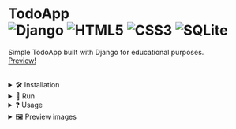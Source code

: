 # TodoApp <div> ![Django](https://img.shields.io/badge/Django-%23092E20.svg?style=for-the-badge&logo=django&logoColor=white&style=plastic) ![HTML5](https://img.shields.io/badge/HTML5-%23E34F26.svg?style=for-the-badge&logo=html5&logoColor=white&style=plastic) ![CSS3](https://img.shields.io/badge/CSS3-%231572B6.svg?style=for-the-badge&logo=css3&logoColor=white&style=plastic) ![SQLite](https://img.shields.io/badge/SQLite-%2307405e.svg?style=for-the-badge&logo=sqlite&logoColor=white&style=plastic) </div>

Simple TodoApp built with Django for educational purposes. \
[Preview!](https://szymcode-todoapp-django.herokuapp.com)


<br>
<details><summary> 🛠️ Installation </summary>
<br>
  
• First make sure u have installed latest versions of [Python, Django](https://www.geeksforgeeks.org/django-introduction-and-installation/)

• Clone this repository or download latest release

• Install modules from requirements.txt in **TodoApp** directory:

```bash
pip install -r requirements.txt
```

### **Make sure u have installed all modules!**

• Change SECRET_KEY in **TodoApp** settings or create .env file with following data:

```bash
SECRET_KEY = 'example_secret_key'
```

• Create or update existing database in **TodoApp** directory:

```bash
python manage.py migrate
```

<br>
</details> 



<details><summary> 🚀 Run </summary>
<br>
  
• **TodoApp** directory:

```bash
python manage.py runserver
```

<br>
</details>



<details><summary> ❓ Usage </summary>
<br>
  
• **localhost:8000** - TodoApp main page

• **localhost:8000/login** & **/register** - login and registration

• **localhost:8000/admin** - Django admin panel

<br>
</details>




<details><summary> 🖼️ Preview images  </summary>
<br>
  
![app_preview](https://github.com/SzymCode/TodoApp/blob/main/TodoApp%40Django/images/list_preview.png)\
![app_preview](https://github.com/SzymCode/TodoApp/blob/main/TodoApp%40Django/images/empty_preview.png)\
![app_preview](https://github.com/SzymCode/TodoApp/blob/main/TodoApp%40Django/images/edit_preview.png)\
![app_preview](https://github.com/SzymCode/TodoApp/blob/main/TodoApp%40Django/images/informations_preview.png)

</details>
